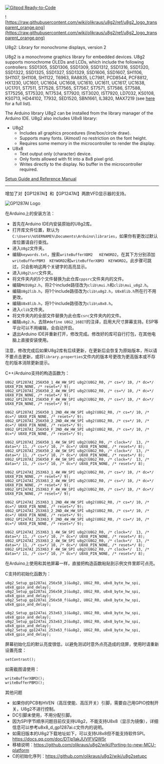 [![Gitpod Ready-to-Code](https://img.shields.io/badge/Gitpod-Ready--to--Code-blue?logo=gitpod)](https://gitpod.io/#https://github.com/olikraus/u8g2) 

![https://raw.githubusercontent.com/wiki/olikraus/u8g2/ref/u8g2_logo_transparent_orange.png](https://raw.githubusercontent.com/wiki/olikraus/u8g2/ref/u8g2_logo_transparent_orange.png) 


U8g2: Library for monochrome displays, version 2

U8g2 is a monochrome graphics library for embedded devices. 
U8g2 supports monochrome OLEDs and LCDs, which include the following controllers:
SSD1305, SSD1306, SSD1309, SSD1312, SSD1316, SSD1320, SSD1322, SSD1325, SSD1327, 
SSD1329, SSD1606, SSD1607, SH1106, SH1107, SH1108, SH1122, T6963, RA8835, LC7981, 
PCD8544, PCF8812, HX1230, UC1601, UC1604, UC1608, UC1610, UC1611, UC1617, UC1638,
UC1701, ST7511, ST7528, ST7565, ST7567, ST7571, ST7586, ST7588, ST75256, ST75320, 
NT7534, ST7920, IST3020, IST7920, LD7032, KS0108, KS0713, HD44102, T7932, SED1520, 
SBN1661, IL3820, MAX7219
(see [here](https://github.com/olikraus/u8g2/wiki/u8g2setupcpp) for a full list).

The Arduino library U8g2 can be installed from the library manager of the Arduino IDE. U8g2 also includes U8x8 library:
 * U8g2
   * Includes all graphics procedures (line/box/circle draw).
   * Supports many fonts. (Almost) no restriction on the font height.
   * Requires some memory in the microcontroller to render the display.
 * U8x8
   * Text output only (character) device.
   * Only fonts allowed with fit into a 8x8 pixel grid.
   * Writes directly to the display. No buffer in the microcontroller required.

[Setup Guide and Reference Manual](https://github.com/olikraus/u8g2/wiki)

---

增加了对【GP1287AI】和【GP1247AI】两款VFD显示器的支持。

![GP1287AI Logo](https://github.com/izilzty/u8g2/raw/master/doc/gp1287ai_u8g2_logo.png) 

在Arduino上的安装方法：
* 首先在Arduino IDE内安装原始的U8g2库。
* 打开库文件位置，默认为`C:\Users\%USERNAME%\Documents\Arduino\libraries`，如果你有更改过默认库位置请自行查找。
* 进入`U8g2`文件夹。
* 编辑`keywords.txt`，搜索`writeBufferXBM2	KEYWORD2`，在其下方分别添加`writeBufferPBM3	KEYWORD2`和`writeBufferXBM3	KEYWORD2`。此步骤可跳过，只会影响这两个关键字的高亮显示。
* 进入`U8g2\src`文件夹。
* 将文件夹内的5个文件替换为此仓库`cppsrc`文件夹内的文件。
* 编辑`MUIU8g2.h`，将2个include路径改为`clib\mui.h`和`clib\mui_u8g2.h`。
* 编辑`U8g2lib.h`，将1个include路径改为`clib\u8g2.h`，`U8x8lib.h`所在行不用更改。
* 编辑`U8x8lib.h`，将1个include路径改为`clib\u8x8.h`。
* 进入`clib`文件夹。
* 将文件夹内的全部文件替换为此仓库`csrc`文件夹内的文件。
* 编辑`u8g2.h`，去除`#define U8G2_16BIT`的注译，启用大尺寸屏幕支持。ESP等平台可以不用编辑，会自动开启。
* 退出Arduino IDE并重新打开，修改完成。修改好的库可自行打包，在其他电脑上直接安装使用。

注意，修改完成后如果U8g2库有后续更新，在更新后会恢复为原始版本，所以请不要点击更新，或将`library.properties`文件内的版本号更改为更高版本或不存在的版本消除更新提示。

C++/Arduino支持的构造函数为：

```
U8G2_GP1287AI_256X50_1_4W_HW_SPI u8g2(U8G2_R0, /* cs=*/ 10, /* dc=*/ U8X8_PIN_NONE, /* reset=*/ 9);
U8G2_GP1287AI_256X50_2_4W_HW_SPI u8g2(U8G2_R0, /* cs=*/ 10, /* dc=*/ U8X8_PIN_NONE, /* reset=*/ 9);
U8G2_GP1287AI_256X50_F_4W_HW_SPI u8g2(U8G2_R0, /* cs=*/ 10, /* dc=*/ U8X8_PIN_NONE, /* reset=*/ 9);

U8G2_GP1287AI_256X50_1_2ND_4W_HW_SPI u8g2(U8G2_R0, /* cs=*/ 10, /* dc=*/ U8X8_PIN_NONE, /* reset=*/ 9);
U8G2_GP1287AI_256X50_2_2ND_4W_HW_SPI u8g2(U8G2_R0, /* cs=*/ 10, /* dc=*/ U8X8_PIN_NONE, /* reset=*/ 9);
U8G2_GP1287AI_256X50_F_2ND_4W_HW_SPI u8g2(U8G2_R0, /* cs=*/ 10, /* dc=*/ U8X8_PIN_NONE, /* reset=*/ 9);

U8G2_GP1287AI_256X50_1_4W_SW_SPI u8g2(U8G2_R0, /* clock=*/  13, /* data=*/ 11, /* cs=*/ 10, /* dc=*/ U8X8_PIN_NONE, /* reset=*/ 8);
U8G2_GP1287AI_256X50_2_4W_SW_SPI u8g2(U8G2_R0, /* clock=*/  13, /* data=*/ 11, /* cs=*/ 10, /* dc=*/ U8X8_PIN_NONE, /* reset=*/ 8);
U8G2_GP1287AI_256X50_F_4W_SW_SPI u8g2(U8G2_R0, /* clock=*/  13, /* data=*/ 11, /* cs=*/ 10, /* dc=*/ U8X8_PIN_NONE, /* reset=*/ 8);

U8G2_GP1247AI_253X63_1_4W_HW_SPI u8g2(U8G2_R0, /* cs=*/ 10, /* dc=*/ U8X8_PIN_NONE, /* reset=*/ 9);
U8G2_GP1247AI_253X63_2_4W_HW_SPI u8g2(U8G2_R0, /* cs=*/ 10, /* dc=*/ U8X8_PIN_NONE, /* reset=*/ 9);
U8G2_GP1247AI_253X63_F_4W_HW_SPI u8g2(U8G2_R0, /* cs=*/ 10, /* dc=*/ U8X8_PIN_NONE, /* reset=*/ 9);

U8G2_GP1247AI_253X63_1_2ND_4W_HW_SPI u8g2(U8G2_R0, /* cs=*/ 10, /* dc=*/ U8X8_PIN_NONE, /* reset=*/ 9);
U8G2_GP1247AI_253X63_2_2ND_4W_HW_SPI u8g2(U8G2_R0, /* cs=*/ 10, /* dc=*/ U8X8_PIN_NONE, /* reset=*/ 9);
U8G2_GP1247AI_253X63_F_2ND_4W_HW_SPI u8g2(U8G2_R0, /* cs=*/ 10, /* dc=*/ U8X8_PIN_NONE, /* reset=*/ 9);

U8G2_GP1247AI_253X63_1_4W_SW_SPI u8g2(U8G2_R0, /* clock=*/  13, /* data=*/ 11, /* cs=*/ 10, /* dc=*/ U8X8_PIN_NONE, /* reset=*/ 8);
U8G2_GP1247AI_253X63_2_4W_SW_SPI u8g2(U8G2_R0, /* clock=*/  13, /* data=*/ 11, /* cs=*/ 10, /* dc=*/ U8X8_PIN_NONE, /* reset=*/ 8);
U8G2_GP1247AI_253X63_F_4W_SW_SPI u8g2(U8G2_R0, /* clock=*/  13, /* data=*/ 11, /* cs=*/ 10, /* dc=*/ U8X8_PIN_NONE, /* reset=*/ 8);
``` 

在Arduino上使用和其他屏幕一样，直接把构造函数粘贴到示例文件里即可点亮。

C支持的初始化函数为：
```
u8g2_Setup_gp1287ai_256x50_1(&u8g2, U8G2_R0, u8x8_byte_hw_spi, u8x8_gpio_and_delay);
u8g2_Setup_gp1287ai_256x50_2(&u8g2, U8G2_R0, u8x8_byte_hw_spi, u8x8_gpio_and_delay);
u8g2_Setup_gp1287ai_256x50_f(&u8g2, U8G2_R0, u8x8_byte_hw_spi, u8x8_gpio_and_delay);
 
u8g2_Setup_gp1247ai_253x63_1(&u8g2, U8G2_R0, u8x8_byte_hw_spi, u8x8_gpio_and_delay);
u8g2_Setup_gp1247ai_253x63_2(&u8g2, U8G2_R0, u8x8_byte_hw_spi, u8x8_gpio_and_delay);
u8g2_Setup_gp1247ai_253x63_f(&u8g2, U8G2_R0, u8x8_byte_hw_spi, u8x8_gpio_and_delay);
```

屏幕初始化后的默认亮度很低，以避免测试时意外点亮造成的烧屏，使用时请重新设置亮度：

```
setContrast();
```

如需截图请使用：

```
writeBufferXBM3();
writeBufferPBM3();
```

其他问题

* 如果你的PCB有HVEN（高压使能、高压开关）引脚，需要自己用GPIO控制开关，U8g2不进行控制。
* DC引脚未使用，不用分配引脚。
* 因为SPI字节顺序问题目前仅支持U8g2，不能支持U8x8（显示为镜像），详细信息可以参考u8x8_d_gp1287ai.c文件内的说明。
* 如需旧版本的U8g2下载地址如下，可以支持U8x8但不能支持软件SPI。https://docs.qq.com/doc/DTlp1akJUVlFVQW5r
* 移植说明：https://github.com/olikraus/u8g2/wiki/Porting-to-new-MCU-platform
* C的初始化序列：https://github.com/olikraus/u8g2/wiki/u8g2setupc
